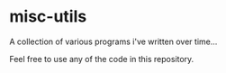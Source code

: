 # misc-utils
A collection of various programs i've written over time...

Feel free to use any of the code in this repository.
